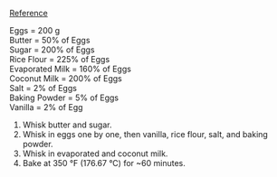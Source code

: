 [Reference](https://www.contemplatingsweets.com/hawaiian-butter-mochi/)

Eggs = 200 g  
Butter = 50% of Eggs  
Sugar = 200% of Eggs  
Rice Flour = 225% of Eggs  
Evaporated Milk = 160% of Eggs  
Coconut Milk = 200% of Eggs  
Salt = 2% of Eggs  
Baking Powder = 5% of Eggs  
Vanilla = 2% of Egg

1. Whisk butter and sugar.
2. Whisk in eggs one by one, then vanilla, rice flour, salt, and baking powder.
3. Whisk in evaporated and coconut milk.
4. Bake at 350 °F (176.67 °C) for ~60 minutes.
